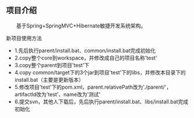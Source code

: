 ## 项目介绍

　　基于Spring+SpringMVC+Hibernate敏捷开发系统架构。

新项目使用方法
- 1.先后执行parent/install.bat、common/install.bat完成初始化
- 2.copy整个core到workspace，并修改成自己的项目名称'test'
- 3.copy整个parent到项目'test'下
- 4.copy common/target下的3个jar到项目'test'下的libs，并修改本目录下的install.bat（主要是更新版本）
- 5.修改项目'test'下的pom.xml，parent.relativePath改为'./parent/'，artifactId改为'test'、name改为'测试'
- 6.提交svn，其他人下载后，先后执行parent/install.bat、libs/install.bat完成初始化
